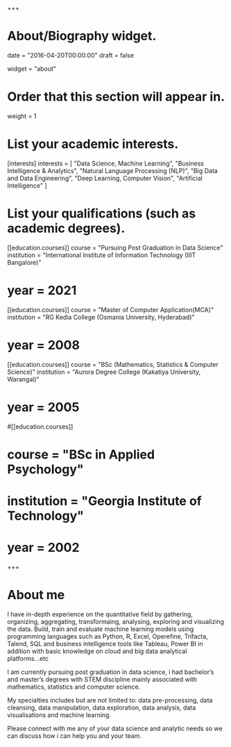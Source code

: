 +++
# About/Biography widget.

date = "2016-04-20T00:00:00"
draft = false

widget = "about"

# Order that this section will appear in.
weight = 1

# List your academic interests.
[interests]
interests = [
	"Data Science, Machine Learning",
	"Business Intelligence & Analytics",
	"Natural Language Processing (NLP)",
	"Big Data and Data Engineering",
	"Deep Learning, Computer Vision",
	"Artificial Intelligence"
  ]

# List your qualifications (such as academic degrees).
[[education.courses]]
  course = "Pursuing Post Graduation in Data Science"
  institution = "International Institute of Information Technology (IIIT Bangalore)"
#  year = 2021

[[education.courses]]
  course = "Master of Computer Application(MCA)"
  institution = "RG Kedia College (Osmania University, Hyderabad)"
#  year = 2008

[[education.courses]]
  course = "BSc (Mathematics, Statistics & Computer Science)"
  institution = "Aurora Degree College (Kakatiya University, Warangal)"
#  year = 2005

#[[education.courses]]
#  course = "BSc in Applied Psychology"
#  institution = "Georgia Institute of Technology"
#  year = 2002
 
+++
  
# About me

I have in-depth experience on the quantitative field by gathering, organizing, aggregating, transformaing, analysing, exploring and visualizing the data. Build, train and evaluate machine learning models using programming languages such as Python, R, Excel, Operefine, Trifacta, Talend, SQL and business intelligence tools like Tableau, Power BI in addition with basic knowledge on cloud and big data analytical platforms...etc  

I am currently pursuing post graduation in data science, i had bachelor’s and master’s degrees with STEM discipline mainly associated with mathematics, statistics and computer science. 

My specialties includes but are not limited to: data pre-processing, data cleansing, data manipulation, data exploration, data analysis, data visualisations and machine learning. 

Please connect with me any of your data science and analytic needs so we can discuss how i can help you and your team.


